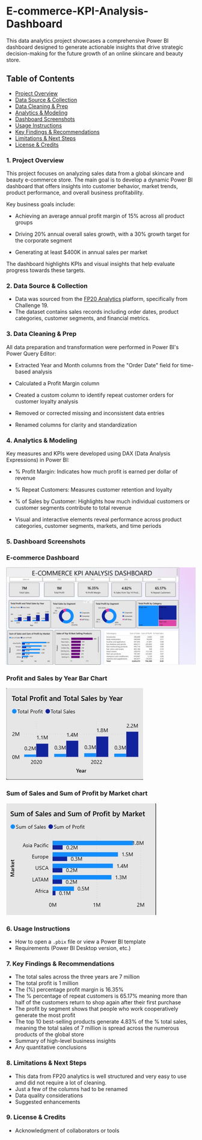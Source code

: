 # E-commerce-KPI-Analysis-Dashboard
This data analytics project showcases a comprehensive Power BI dashboard designed to generate actionable insights that drive strategic decision-making for the future growth of an online skincare and beauty store.

## Table of Contents

- [Project Overview](#project-overview)
- [Data Source & Collection](#data-source-&-collection)
- [Data Cleaning & Prep](#data-cleaning-&-prep)
- [Analytics & Modeling](#analytics-&-modeling)
- [Dashboard Screenshots](#dashboard-screenshots)
- [Usage Instructions](#usage-instructions)
- [Key Findings & Recommendations](#key-findings-&-recommendations)
- [Limitations & Next Steps](#limitations-&-next-steps)
- [License & Credits](#license-&-credits)







### 1. Project Overview
This project focuses on analyzing sales data from a global skincare and beauty e-commerce store. The main goal is to develop a dynamic Power BI dashboard that offers insights into customer behavior, market trends, product performance, and overall business profitability.

Key business goals include:

- Achieving an average annual profit margin of 15% across all product groups

- Driving 20% annual overall sales growth, with a 30% growth target for the corporate segment

- Generating at least $400K in annual sales per market

The dashboard highlights KPIs and visual insights that help evaluate progress towards these targets.

### 2. Data Source & Collection
- Data was sourced from the [FP20 Analytics](https://fp20analytics.com/datasets/) platform, specifically from Challenge 19.
- The dataset contains sales records including order dates, product categories, customer segments, and financial metrics.

### 3. Data Cleaning & Prep
All data preparation and transformation were performed in Power BI's Power Query Editor:

- Extracted Year and Month columns from the "Order Date" field for time-based analysis

- Calculated a Profit Margin column

- Created a custom column to identify repeat customer orders for customer loyalty analysis

- Removed or corrected missing and inconsistent data entries

- Renamed columns for clarity and standardization

### 4. Analytics & Modeling
Key measures and KPIs were developed using DAX (Data Analysis Expressions) in Power BI:

- % Profit Margin: Indicates how much profit is earned per dollar of revenue

- % Repeat Customers: Measures customer retention and loyalty

- % of Sales by Customer: Highlights how much individual customers or customer segments contribute to total revenue

- Visual and interactive elements reveal performance across product categories, customer segments, markets, and time periods

### 5. Dashboard Screenshots
 ### E-commerce Dashboard
![E-commerce Dashboard](dashboard_e-commerce.jpg)

 ### Profit and Sales by Year Bar Chart
![Profit Sales by Year Bar Chart](profit_sales_year.jpg)

 ### Sum of Sales and Sum of Profit by Market chart
  ![Sales and Profit by Market Chart](sales_profit_by_market.jpg)



### 6. Usage Instructions
- How to open a `.pbix` file or view a Power BI template
- Requirements (Power BI Desktop version, etc.)

### 7. Key Findings & Recommendations
- The total sales across the three years are 7 million
- The total profit is 1 million
- The (%) percentage profit margin is 16.35%
- The % percentage of repeat customers is 65.17% meaning more than half of the customers return to shop again after their first purchase
- The profit by segment shows that people who work cooperatively generate the most profit
- The top 10 best-selling products generate 4.83% of the % total sales, meaning the total sales of 7 million is spread across the numerous products of the global store
- Summary of high-level business insights
- Any quantitative conclusions

### 8. Limitations & Next Steps
- This data from FP20 analytics is well structured and very easy to use amd did not require a lot of cleaning. 
- Just a few of the columns had to be renamed 
- Data quality considerations
- Suggested enhancements

### 9. License & Credits
- Acknowledgment of collaborators or tools
